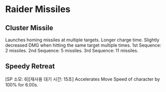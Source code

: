 # Raider Missiles

## Cluster Missile

Launches homing missiles at multiple targets. Longer charge time. Slightly decreased DMG when hitting the same target multiple times.
1st Sequence: 2 missiles.
2nd Sequence: 5 missiles.
3rd Sequence: 11 missiles.

## Speedy Retreat

[SP 소모: 6][재사용 대기 시간: 15초] Accelerates Move Speed of character by 100% for 6.00s.
